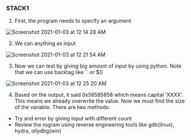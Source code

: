 ### STACK1

1. First, the program needs to specify an argument

![Screenshot 2021-01-03 at 12 14 28 AM](https://user-images.githubusercontent.com/32232422/103469129-a6061300-4d15-11eb-9fc3-f1818aeafd0f.png)

2. We can anything as input 

![Screenshot 2021-01-03 at 12 21 54 AM](https://user-images.githubusercontent.com/32232422/103469209-abb02880-4d16-11eb-931d-90095f868f0b.png)

3. Now we can test by giving big amount of input by using python. Note that we can use backtag like `` or $()

![Screenshot 2021-01-03 at 12 25 20 AM](https://user-images.githubusercontent.com/32232422/103469241-1d887200-4d17-11eb-90e1-9833826bb656.png)

4. Based on the output, it said 0x58585858 which means capital 'XXXX'. This means we already overwrite the value. Now we must find the size of the variable. There are two methods:
- Try and error by giving input with different count
- Review the rogram using reverse engineering tools like gdb(linux), hydra, ollydbg(win)
